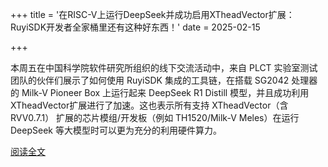 +++
title = '在RISC-V上运行DeepSeek并成功启用XTheadVector扩展：RuyiSDK开发者全家桶里还有这种好东西！'
date = 2025-02-15

+++

本周五在中国科学院软件研究所组织的线下交流活动中，来自 PLCT 实验室测试团队的伙伴们展示了如何使用 RuyiSDK 集成的工具链，在搭载 SG2042 处理器的 Milk-V Pioneer Box 上运行起来 DeepSeek R1 Distill 模型，并且成功利用XTheadVector扩展进行了加速。这也表示所有支持 XTheadVector（含RVV0.7.1） 扩展的芯片模组/开发板（例如 TH1520/Milk-V Meles）在运行 DeepSeek 等大模型时可以更为充分的利用硬件算力。

[阅读全文](https://mp.weixin.qq.com/s/q9SfHv4rlOhXpw8jchX3hA)